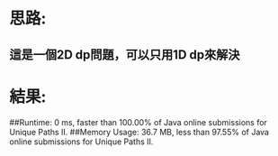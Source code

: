 # 思路: 
## 這是一個2D dp問題，可以只用1D dp來解決
# 結果:
##Runtime: 0 ms, faster than 100.00% of Java online submissions for Unique Paths II.
##Memory Usage: 36.7 MB, less than 97.55% of Java online submissions for Unique Paths II.